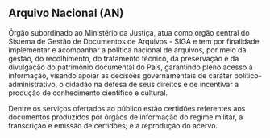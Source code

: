 Arquivo Nacional (AN)
---

Órgão subordinado ao Ministério da Justiça, atua como órgão central do Sistema de Gestão de Documentos de Arquivos - SIGA e tem por finalidade implementar e acompanhar a política nacional de arquivos, por meio da gestão, do recolhimento, do tratamento técnico, da preservação e da divulgação do patrimônio documental do País, garantindo pleno acesso à informação, visando apoiar as decisões governamentais de caráter político-administrativo, o cidadão na defesa de seus direitos e de incentivar a produção de conhecimento científico e cultural.

Dentre os serviços ofertados ao público estão certidões referentes aos documentos produzidos por órgãos de informação do regime militar, a transcrição e emissão de certidões; e a reprodução do acervo.